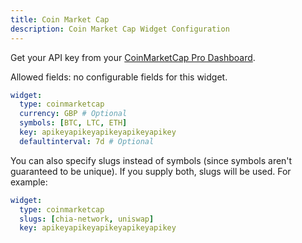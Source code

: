 ```yaml
---
title: Coin Market Cap
description: Coin Market Cap Widget Configuration
---
```


Get your API key from your [CoinMarketCap Pro Dashboard](https://pro.coinmarketcap.com/account).

Allowed fields: no configurable fields for this widget.

```yaml
widget:
  type: coinmarketcap
  currency: GBP # Optional
  symbols: [BTC, LTC, ETH]
  key: apikeyapikeyapikeyapikeyapikey
  defaultinterval: 7d # Optional
```

You can also specify slugs instead of symbols (since symbols aren't guaranteed to be unique). If you supply both, slugs will be used. For example:

```yaml
widget:
  type: coinmarketcap
  slugs: [chia-network, uniswap]
  key: apikeyapikeyapikeyapikeyapikey
```
